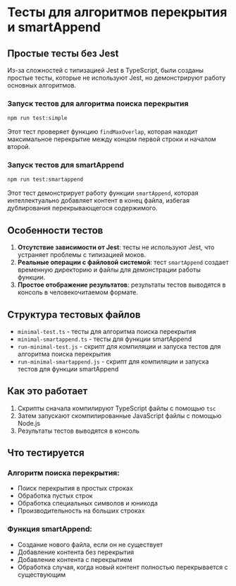 # Тесты для алгоритмов перекрытия и smartAppend

## Простые тесты без Jest

Из-за сложностей с типизацией Jest в TypeScript, были созданы простые тесты, которые не используют Jest, но демонстрируют работу основных алгоритмов.

### Запуск тестов для алгоритма поиска перекрытия

```bash
npm run test:simple
```

Этот тест проверяет функцию `findMaxOverlap`, которая находит максимальное перекрытие между концом первой строки и началом второй.

### Запуск тестов для smartAppend

```bash
npm run test:smartappend
```

Этот тест демонстрирует работу функции `smartAppend`, которая интеллектуально добавляет контент в конец файла, избегая дублирования перекрывающегося содержимого.

## Особенности тестов

1. **Отсутствие зависимости от Jest**: тесты не используют Jest, что устраняет проблемы с типизацией моков.
2. **Реальные операции с файловой системой**: тест `smartAppend` создает временную директорию и файлы для демонстрации работы функции.
3. **Простое отображение результатов**: результаты тестов выводятся в консоль в человекочитаемом формате.

## Структура тестовых файлов

- `minimal-test.ts` - тесты для алгоритма поиска перекрытия
- `minimal-smartappend.ts` - тесты для функции smartAppend
- `run-minimal-test.js` - скрипт для компиляции и запуска тестов для алгоритма поиска перекрытия
- `run-minimal-smartappend.js` - скрипт для компиляции и запуска тестов для функции smartAppend

## Как это работает

1. Скрипты сначала компилируют TypeScript файлы с помощью `tsc`
2. Затем запускают скомпилированные JavaScript файлы с помощью Node.js
3. Результаты тестов выводятся в консоль

## Что тестируется

### Алгоритм поиска перекрытия:
- Поиск перекрытия в простых строках
- Обработка пустых строк
- Обработка специальных символов и юникода
- Производительность на больших строках

### Функция smartAppend:
- Создание нового файла, если он не существует
- Добавление контента без перекрытия
- Добавление контента с перекрытием
- Обработка случая, когда новый контент полностью перекрывается с существующим

